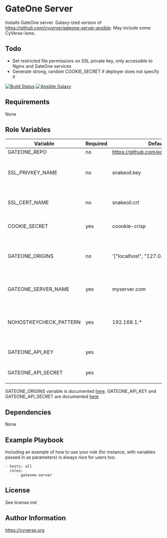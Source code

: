 GateOne Server
=========

Installs GateOne server. Galaxy-ized version of https://github.com/cyverse/gateone-server-ansible. May include some CyVerse-isms.

## Todo
- Set restricted file permissions on SSL private key, only accessible to Nginx and GateOne services
- Generate strong, random COOKIE_SECRET if deployer does not specify it

[![Build Status](https://travis-ci.org/CyVerse-Ansible/ansible-gateone-server.svg?branch=master)](https://travis-ci.org/CyVerse-Ansible/ansible-gateone-server)
[![Ansible Galaxy](https://img.shields.io/badge/ansible--galaxy-gateone--server-blue.svg)](https://galaxy.ansible.com/CyVerse-Ansible/gateone-server/)


Requirements
------------

None

Role Variables
--------------

| Variable                | Required | Default                               | Choices | Comments                                                |
|-------------------------|----------|---------------------------------------|---------|---------------------------------------------------------|
| GATEONE_REPO            | no       | https://github.com/edwins/gateone.git |         |                                                         |
| SSL_PRIVKEY_NAME        | no       | snakeoil.key                          |         | Name of your SSL certificate private key file in files/ |
| SSL_CERT_NAME           | no       | snakeoil.crt                          |         | Name of your SSL certificate in files/                  |
| COOKIE_SECRET           | yes      | coookie-crisp                         |         | Secret to use for cookies                               |
| GATEONE_ORIGINS         | no       | '["localhost", "127.0.0.1"]'          |         | Python-style list of allowed origins (see GateOne docs) |
| GATEONE_SERVER_NAME     | yes      | myserver.com                          |         | Name of your gateone host                               |
| NOHOSTKEYCHECK_PATTERN  | yes      | 192.168.1.*                           |         | ssh_config-style host pattern to skip host key checking |
| GATEONE_API_KEY         | yes      |                                       |         | See GateOne docs                                        |
| GATEONE_API_SECRET      | yes      |                                       |         | See GateOne docs

GATEONE_ORIGINS variable is documented [here](http://liftoff.github.io/GateOne/About/configuration.html?highlight=origins#cmdoption--origins).
GATEONE_API_KEY and GATEONE_API_SECRET are documented [here]()

Dependencies
------------

None

Example Playbook
----------------

Including an example of how to use your role (for instance, with variables passed in as parameters) is always nice for users too:

    - hosts: all
      roles:
         - gateone-server

License
-------

See license.md

Author Information
------------------

https://cyverse.org
